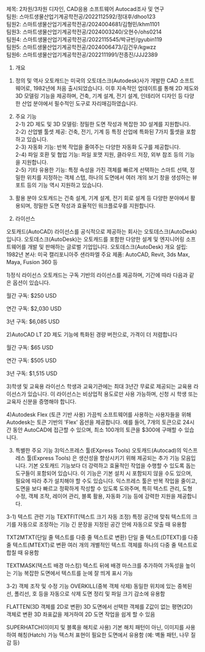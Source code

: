 제목: 2차원/3차원 디자인, CAD응용 소프트웨어 Autocad조사 및 연구  
팀원: 스마트생물산업기계공학전공/2022112592/정대후/dhoo123  
팀원2: 스마트생물산업기계공학전공/2024004681/김형민/khm1101  
팀원3: 스마트생물산업기계공학전공/2024003240/오현수/ohs0214  
팀원4: 스마트생물산업기계공학전공/2022115545/박규빈/gyubin119  
팀원5: 스마트생물산업기계공학전공/2024006473/김건우/kgwzz  
팀원6: 스마트생물산업기계공학전공/2022111991/전종진/JJJ2389

1. 개요
1) 정의 및 역사
오토캐드는 미국의 오토데스크(Autodesk)사가 개발한 CAD 소프트웨어로, 1982년에 처음 출시되었습니다. 이후 지속적인 업데이트를 통해 2D 제도와 3D 모델링 기능을 제공하며, 건축, 기계 설계, 전기 설계, 인테리어 디자인 등 다양한 산업 분야에서 필수적인 도구로 자리매김하였습니다.

2) 주요 기능  
2-1) 2D 제도 및 3D 모델링: 정밀한 도면 작성과 복잡한 3D 설계를 지원합니다.​  
2-2) 산업별 툴셋 제공: 건축, 전기, 기계 등 특정 산업에 특화된 7가지 툴셋을 포함하고 있습니다.​  
2-3) 자동화 기능: 반복 작업을 줄여주는 다양한 자동화 도구를 제공합니다. ​  
2-4) 파일 호환 및 협업 기능: 파일 포맷 지원, 클라우드 저장, 외부 참조 등의 기능을 지원합니다.  
2-5) 기타 유용한 기능: 특정 속성을 가진 객체를 빠르게 선택하는 스마트 선택, 정밀한 위치를 지정하는 객체 스탭, 하나의 도면에서 여러 개의 보기 창을 생성하는 뷰포트 등의 기능 역시 지원하고 있습니다.  

3) 활용 분야
오토캐드는 건축 설계, 기계 설계, 전기 회로 설계 등 다양한 분야에서 활용되며, 정밀한 도면 작성과 효율적인 워크플로우를 지원합니다.

2. 라이선스

오토캐드(AutoCAD) 라이선스를 공식적으로 제공하는 회사는 오토데스크(AutoDesk)입니다.
오토데스크(AutoDesk)는 오토캐드를 포함한 다양한 설계 및 엔지니어링 소프트웨어를 개발 및 판매하는 글로벌 기업입니다.
오토데스크(AutoDesk) 개요
설립: 1982년
본사: 미국 캘리포니아주 샌라파엘
주요 제품: AutoCAD, Revit, 3ds Max, Maya, Fusion 360 등

1)정식 라이선스
오토캐드는 구독 기반의 라이선스를 제공하며, 기간에 따라 다음과 같은 옵션이 있습니다.

월간 구독: $250 USD

연간 구독: $2,030 USD​

3년 구독: $6,085 USD ​

2)AutoCAD LT
2D 제도 기능에 특화된 경량 버전으로, 가격이 더 저렴합니다

월간 구독: $65 USD​

연간 구독: $505 USD​

3년 구독: $1,515 USD ​

3)학생 및 교육용 라이선스
학생과 교육기관에는 최대 3년간 무료로 제공되는 교육용 라이선스가 있습니다. 이 라이선스는 비상업적 용도로만 사용 가능하며, 신청 시 학생 또는 교육자 신분을 증명해야 합니다.

4)Autodesk Flex (토큰 기반 사용)
가끔씩 소프트웨어를 사용하는 사용자들을 위해 Autodesk는 토큰 기반의 'Flex' 옵션을 제공합니다. 예를 들어, 7개의 토큰으로 24시간 동안 AutoCAD에 접근할 수 있으며, 최소 100개의 토큰을 $300에 구매할 수 있습니다.

3. 특별한 주요 기능
3)익스프레스 툴(EXpress Tools)
오토캐드(Autocad)의 익스프레스 툴(Express Tools) 은 생산성을 향상시키기 위해 제공되는 추가 기능 모음입니다. 기본 오토캐드 기능보다 더 강력하고 효율적인 작업을 수행할 수 있도록 돕는 도구들이 포함되어 있습니다. 이 기능은 기본 설치 시 포함되지 않을 수도 있으며, 필요에 따라 추가 설치해야 할 수도 있습니다.
익스프레스 툴은 반복 작업을 줄이고, 도면을 보다 빠르고 정확하게 작성할 수 있도록 도와주며, 특히 텍스트 관리, 도형 수정, 객체 조작, 레이어 관리, 블록 활용, 자동화 기능 등에 강력한 지원을 제공합니다.

3-1) 텍스트 관련 기능
TEXTFIT(텍스트 크기 자동 조정)
특정 공간에 맞춰 텍스트의 크기를 자동으로 조정하는 기능
긴 문장을 지정된 공간 안에 자동으로 맞출 때 유용함

TXT2MTXT(단일 줄 텍스트를 다중 줄 텍스트로 변환)
단일 줄 텍스트(DTEXT)를 다중 줄 텍스트(MTEXT)로 변환
여러 개의 개별적인 텍스트 객체를 하나의 다중 줄 텍스트로 합칠 때 유용함

TEXTMASK(텍스트 배경 마스킹)
텍스트 뒤에 배경 마스크를 추가하여 가독성을 높이는 기능
복잡한 도면에서 텍스트를 눈에 잘 띄게 표시 가능

3-2) 객체 조작 및 수정 기능
OVERKILL(중복 객체 삭제)
동일한 위치에 있는 중복된 선, 폴리선, 호 등을 자동으로 삭제
도면 정리 및 파일 크기 감소에 유용함

FLATTEN(3D 객체를 2D로 변환)
3D 도면에서 선택한 객체를 Z값이 없는 평면(2D) 객체로 변환
3D 좌표값을 제거하여 2D 도면 작업을 쉽게 할 수 있음

SUPERHATCH(이미지 및 블록을 해치로 사용)
기본 해치 패턴이 아닌, 이미지를 사용하여 해칭(Hatch) 가능
텍스처 표현이 필요한 도면에서 유용함 (예: 벽돌 패턴, 나무 질감 등)

